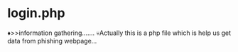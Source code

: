 # login.php

♦>>information gathering.......
:skull:Actually this is a php file which is help us get data from phishing webpage...
